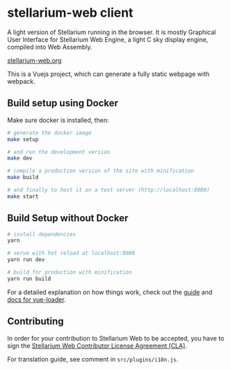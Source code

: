 # stellarium-web client

A light version of Stellarium running in the browser. It is mostly Graphical
User Interface for Stellarium Web Engine, a light C sky display engine, compiled into
Web Assembly.

[stellarium-web.org](https://stellarium-web.org)

This is a Vuejs project, which can generate a fully static webpage with webpack.

## Build setup using Docker
Make sure docker is installed, then:

``` bash
# generate the docker image
make setup

# and run the development version
make dev

# compile a production version of the site with minification
make build

# and finally to host it on a test server (http://localhost:8000)
make start
```

## Build Setup without Docker

``` bash
# install dependencies
yarn

# serve with hot reload at localhost:8080
yarn run dev

# build for production with minification
yarn run build
```

For a detailed explanation on how things work, check out the [guide](http://vuejs-templates.github.io/webpack/) and [docs for vue-loader](http://vuejs.github.io/vue-loader).

## Contributing

In order for your contribution to Stellarium Web to be accepted, you have to sign the
[Stellarium Web Contributor License Agreement (CLA)](doc/cla/sign-cla.md).

For translation guide, see comment in `src/plugins/i18n.js`.
